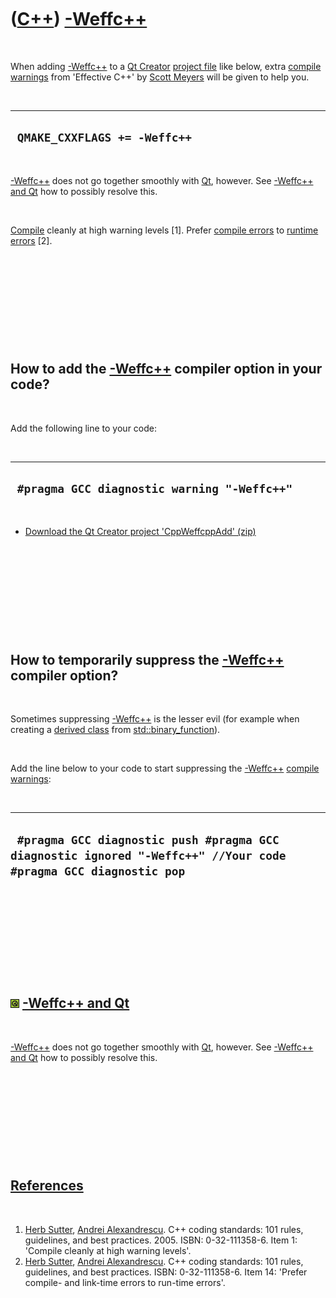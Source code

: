 



 

 

 

 

 

([C++](Cpp.htm)) [-Weffc++](CppWeffcpp.htm)
===========================================

 

When adding [-Weffc++](CppWeffcpp.htm) to a [Qt
Creator](CppQtCreator.htm) [project file](CppQtProjectFile.htm) like
below, extra [compile warnings](CppCompileWarning.htm) from 'Effective
C++' by [Scott Meyers](CppScottMeyers.htm) will be given to help you.

 

  -------------------------------
  ` QMAKE_CXXFLAGS += -Weffc++`
  -------------------------------

 

[-Weffc++](CppWeffcpp.htm) does not go together smoothly with
[Qt](CppQt.htm), however. See [-Weffc++ and Qt](CppWeffcppAndQt.htm) how
to possibly resolve this.

 

[Compile](CppCompiler.htm) cleanly at high warning levels \[1\]. Prefer
[compile errors](CppCompileError.htm) to [runtime
errors](CppRuntimeError.htm) \[2\].

 

 

 

 

 

How to add the [-Weffc++](CppWeffcpp.htm) compiler option in your code?
-----------------------------------------------------------------------

 

Add the following line to your code:

 

  ----------------------------------------------
  ` #pragma GCC diagnostic warning "-Weffc++"`
  ----------------------------------------------

 

-   [Download the Qt Creator project
    'CppWeffcppAdd' (zip)](CppWeffcppAdd.zip)

 

 

 

 

 

How to temporarily suppress the [-Weffc++](CppWeffcpp.htm) compiler option?
---------------------------------------------------------------------------

 

Sometimes suppressing [-Weffc++](CppWeffcpp.htm) is the lesser evil (for
example when creating a [derived class](CppDerivedClass.htm) from
[std::binary\_function](CppBinary_function.htm)).

 

Add the line below to your code to start suppressing the
[-Weffc++](CppWeffcpp.htm) [compile warnings](CppCompileWarning.htm):

 

  -----------------------------------------------------------------------------------------------------------------
  ` #pragma GCC diagnostic push #pragma GCC diagnostic ignored "-Weffc++" //Your code #pragma GCC diagnostic pop`
  -----------------------------------------------------------------------------------------------------------------

 

 

 

 

 

![Qt](PicQt.png) [-Weffc++ and Qt](CppWeffcppAndQt.htm)
-------------------------------------------------------

 

[-Weffc++](CppWeffcpp.htm) does not go together smoothly with
[Qt](CppQt.htm), however. See [-Weffc++ and Qt](CppWeffcppAndQt.htm) how
to possibly resolve this.

 

 

 

 

 

[References](CppReferences.htm)
-------------------------------

 

1.  [Herb Sutter](CppHerbSutter.htm), [Andrei
    Alexandrescu](CppAndreiAlexandrescu.htm). C++ coding standards: 101
    rules, guidelines, and best practices. 2005. ISBN: 0-32-111358-6.
    Item 1: 'Compile cleanly at high warning levels'.
2.  [Herb Sutter](CppHerbSutter.htm), [Andrei
    Alexandrescu](CppAndreiAlexandrescu.htm). C++ coding standards: 101
    rules, guidelines, and best practices. ISBN: 0-32-111358-6. Item 14:
    'Prefer compile- and link-time errors to run-time errors'.

 

 

 

 

 





 



